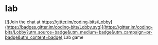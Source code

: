 # lab

[![Join the chat at https://gitter.im/coding-bits/Lobby](https://badges.gitter.im/coding-bits/Lobby.svg)](https://gitter.im/coding-bits/Lobby?utm_source=badge&utm_medium=badge&utm_campaign=pr-badge&utm_content=badge)
Lab game
